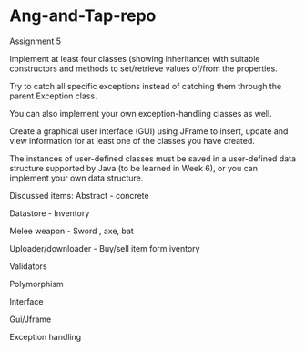 # Ang-and-Tap-repo
Assignment 5

Implement at least four classes (showing inheritance) with suitable constructors 
and methods to set/retrieve values of/from the properties.

Try to catch all specific exceptions instead of catching them through the parent Exception class. 

You can also implement your own exception-handling classes as well.

Create a graphical user interface (GUI) using JFrame to insert, update and view information for at least one of the 
classes you have created.

The instances of user-defined classes must be saved in a user-defined data structure supported by Java 
(to be learned in Week 6), or you can implement your own data structure.

Discussed items:
Abstract - concrete

Datastore - Inventory

Melee weapon - Sword , axe, bat

Uploader/downloader - Buy/sell item form iventory

Validators

Polymorphism

Interface

Gui/Jframe

Exception handling




